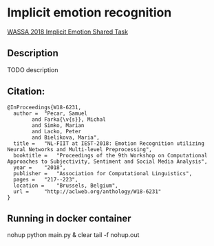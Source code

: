 # Implicit emotion recognition

[WASSA 2018 Implicit Emotion Shared Task](http://implicitemotions.wassa2018.com/)
## Description
TODO description

## Citation:
```
@InProceedings{W18-6231,
  author = 	"Pecar, Samuel
		and Farka{\v{s}}, Michal
		and Simko, Marian
		and Lacko, Peter
		and Bielikova, Maria",
  title = 	"NL-FIIT at IEST-2018: Emotion Recognition utilizing Neural Networks and Multi-level Preprocessing",
  booktitle = 	"Proceedings of the 9th Workshop on Computational Approaches to Subjectivity, Sentiment and Social Media Analysis",
  year = 	"2018",
  publisher = 	"Association for Computational Linguistics",
  pages = 	"217--223",
  location = 	"Brussels, Belgium",
  url = 	"http://aclweb.org/anthology/W18-6231"
}
```

## Running in docker container
nohup python main.py & clear
tail -f nohup.out
